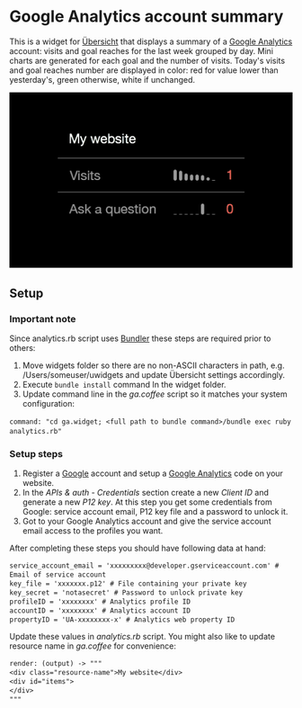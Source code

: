 # Google Analytics account summary

This is a widget for [Übersicht](http://tracesof.net/uebersicht) that displays a summary of a [Google Analytics](http://google.com/analytics) account: visits and goal reaches for the last week grouped by day. Mini charts are generated for each goal and the number of visits. Today's visits and goal reaches number are displayed in color: red for value lower than yesterday's, green otherwise, white if unchanged.

![Google Analytics Übersicht widget](screenshot.png)


## Setup

### Important note

Since analytics.rb script uses [Bundler](http://bundler.io) these steps are required prior to others:

1. Move widgets folder so there are no non-ASCII characters in path, e.g. /Users/someuser/uwidgets and update Übersicht settings accordingly.
2. Execute `bundle install` command In the widget folder.
3. Update command line in the *ga.coffee* script so it matches your system configuration:

`command: "cd ga.widget; <full path to bundle command>/bundle exec ruby analytics.rb"`

### Setup steps

1. Register a [Google](http://google.com) account and setup a [Google Analytics](http://google.com/analytics) code on your website.
2. In the *APIs & auth - Credentials* section create a new *Client ID* and generate a new *P12 key*. At this step you get some credentials from Google: service account email, P12 key file and a password to unlock it.
3. Got to your Google Analytics account and give the service account email access to the profiles you want.

After completing these steps you should have following data at hand:

```
service_account_email = 'xxxxxxxxx@developer.gserviceaccount.com' # Email of service account
key_file = 'xxxxxxx.p12' # File containing your private key
key_secret = 'notasecret' # Password to unlock private key
profileID = 'xxxxxxxx' # Analytics profile ID
accountID = 'xxxxxxxx' # Analytics account ID
propertyID = 'UA-xxxxxxxx-x' # Analytics web property ID
```

Update these values in *analytics.rb* script. You might also like to update resource name in *ga.coffee* for convenience:

```
render: (output) -> """
<div class="resource-name">My website</div>
<div id="items">
</div>
"""
```
